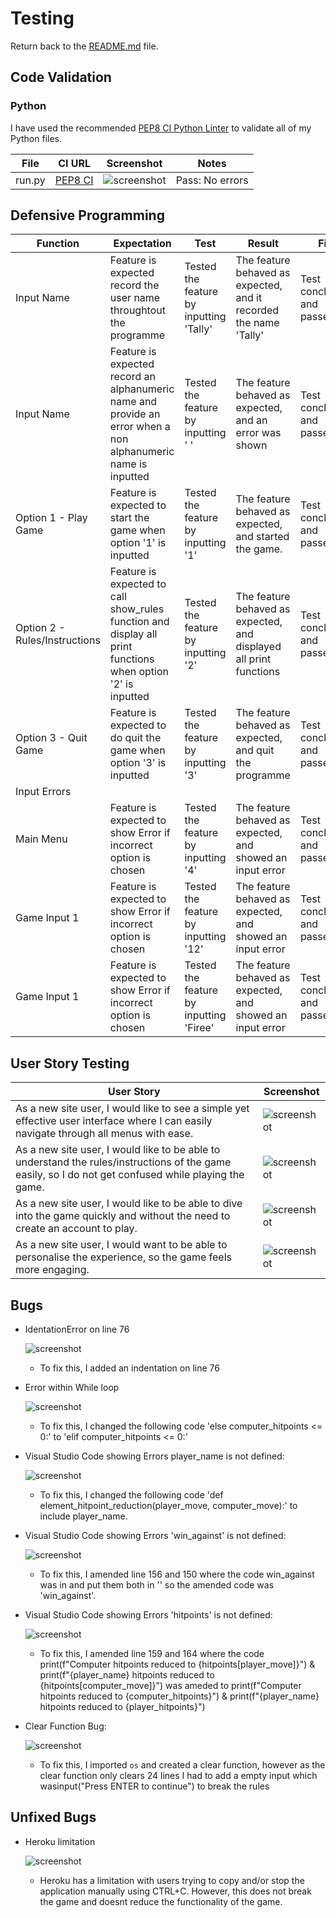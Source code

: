 # Testing

Return back to the [README.md](README.md) file.

## Code Validation

### Python

I have used the recommended [PEP8 CI Python Linter](https://pep8ci.herokuapp.com) to validate all of my Python files.

| File | CI URL | Screenshot | Notes |
| --- | --- | --- | --- |
| run.py | [PEP8 CI](https://pep8ci.herokuapp.com/https://raw.githubusercontent.com/riiyu7/elemental_fantasy_i/main/run.py) | ![screenshot](documentation/py-validation-run.png) | 	Pass: No errors |


## Defensive Programming

| Function | Expectation | Test | Result | Fix | Screenshot |
| --- | --- | --- | --- | --- | --- |
| Input Name | Feature is expected record the user name throughtout the programme| Tested the feature by inputting 'Tally' | The feature behaved as expected, and it recorded the name 'Tally' | Test concluded and passed | ![screenshot](documentation/input_name2.png) |
| Input Name | Feature is expected record an alphanumeric name and provide an error when a non alphanumeric name is inputted| Tested the feature by inputting ' ' | The feature behaved as expected, and an error was shown | Test concluded and passed | ![screenshot](documentation/alphanumeric_error.png) |
| Option 1 - Play Game | Feature is expected to start the game when option '1' is inputted | Tested the feature by inputting '1' | The feature behaved as expected, and started the game.  | Test concluded and passed | ![screenshot](documentation/option_1.png) |
| Option 2 - Rules/Instructions | Feature is expected to call show_rules function and display all print functions when option '2' is inputted | Tested the feature by inputting '2' | The feature behaved as expected, and displayed all print functions  | Test concluded and passed | ![screenshot](documentation/option_2.png) |
| Option 3 - Quit Game | Feature is expected to do quit the game when option '3' is inputted| Tested the feature by inputting '3'| The feature behaved as expected, and quit the programme | Test concluded and passed | ![screenshot](documentation/option_3.png) |
| Input Errors | | | | | |
| Main Menu | Feature is expected to show Error if incorrect option is chosen| Tested the feature by inputting '4'| The feature behaved as expected, and showed an input error | Test concluded and passed | ![screenshot](documentation/menu_invalid_choice.png) |
| Game Input 1 | Feature is expected to show Error if incorrect option is chosen| Tested the feature by inputting '12'| The feature behaved as expected, and showed an input error | Test concluded and passed | ![screenshot](documentation/game_invalid_choice.png) |
| Game Input 1 | Feature is expected to show Error if incorrect option is chosen| Tested the feature by inputting 'Firee'| The feature behaved as expected, and showed an input error | Test concluded and passed | ![screenshot](documentation/game_invalid_choice2.png) |


## User Story Testing

| User Story | Screenshot |
| --- | --- |
| As a new site user, I would like to see a simple yet effective user interface where I can easily navigate through all menus with ease.| ![screenshot](documentation/menu_feautres.png) |
| As a new site user, I would like to be able to understand the rules/instructions of the game easily, so I do not get confused while playing the game. | ![screenshot](documentation/option_2.png) |
| As a new site user, I would like to be able to dive into the game quickly and without the need to create an account to play. | ![screenshot](documentation/option_3.png) |
| As a new site user, I would want to be able to personalise the experience, so the game feels more engaging.| ![screenshot](documentation/input_name.png) |

## Bugs

- IdentationError on line 76

    ![screenshot](documentation/indentation_error.jpg)

    - To fix this, I added an indentation on line 76

- Error within While loop

    ![screenshot](documentation/elif_error.jpg)

    - To fix this, I changed the following code 'else computer_hitpoints <= 0:' to 'elif computer_hitpoints <= 0:'

- Visual Studio Code showing Errors player_name is not defined:

    ![screenshot](documentation/bugs.png)

    - To fix this, I changed the following code 'def element_hitpoint_reduction(player_move, computer_move):' to include player_name.

- Visual Studio Code showing Errors 'win_against' is not defined:

    ![screenshot](documentation/bugs.png)

    - To fix this, I amended line 156 and 150 where the code win_against was in and put them both in '' so the amended code was 'win_against'.

- Visual Studio Code showing Errors 'hitpoints' is not defined:

    ![screenshot](documentation/bugs.png)

    - To fix this, I amended line 159 and 164 where the code  print(f"Computer hitpoints reduced to {hitpoints[player_move]}") & print(f"{player_name} hitpoints reduced to {hitpoints[computer_move]}") was ameded to print(f"Computer hitpoints reduced to {computer_hitpoints}") & print(f"{player_name} hitpoints reduced to {player_hitpoints}")

- Clear Function Bug:

    ![screenshot](documentation/rules.png)

    - To fix this, I imported `os` and created a clear function, however as the clear function only clears 24 lines I had to add a empty input which wasinput("Press ENTER to continue") to break the rules

## Unfixed Bugs

- Heroku limitation

    ![screenshot](documentation/unfixed_bug.png)

    - Heroku has a limitation with users trying to copy and/or stop the application manually using CTRL+C. However, this does not break the game and doesnt reduce the functionality of the game.
